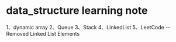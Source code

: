 # data_structure learning note
1、dynamic array 
2、Queue
3、Stack
4、LinkedList
5、LeetCode -- Removed Linked List Elements
